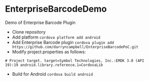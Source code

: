 # EnterpriseBarcodeDemo
Demo of Enterprise Barcode Plugin

- Clone repository
- Add platform `cordova platform add android`
- Add Enterprise Barcode plugin `cordova plugin add https://github.com/darryncampbell/EnterpriseBarcodePoC.git`
- Modify project.properties as follows:

`# Project target.
    target=Symbol Technologies, Inc.:EMDK 3.0 (API 19):19
    android.library.reference.1=CordovaLib`

- Build for Android `cordova build android`
